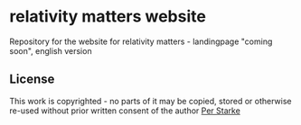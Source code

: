 # relativity matters website
Repository for the website for relativity matters - landingpage "coming soon", english version

## License
This work is copyrighted - no parts of it may be copied, stored or otherwise re-used without prior written consent
of the author [Per Starke](mailto:info@perstarke-webdev.de)
